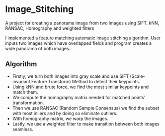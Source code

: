 # Image_Stitching
A project for creating a panorama image from two images using SIFT, kNN, RANSAC, Homography and weighted filters

I implemented a feature matching automatic image stitching algorithm. User inputs two images which have overlapped fields and program creates a wide panorama of both images.

## Algorithm
* Firstly, we turn both images into gray scale and use SIFT (Scale-invariant Feature Transform) Method to detect their keypoints. 
* Using kNN and brute force, we find the most similar keypoints and match them. 
* We compute the homography matrix needed for matched points' transformation.
* Then we use RANSAC (Random Sample Consensus) we find the subset with most inliers and by doing so eliminate outliers.
* With homography matrix, we warp the images.
* Lastly, we use a weighted filter to make transition between both images seamless.
